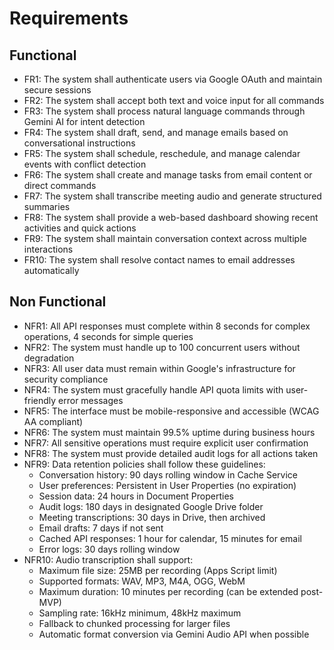 # Requirements

## Functional
- FR1: The system shall authenticate users via Google OAuth and maintain secure sessions
- FR2: The system shall accept both text and voice input for all commands
- FR3: The system shall process natural language commands through Gemini AI for intent detection
- FR4: The system shall draft, send, and manage emails based on conversational instructions
- FR5: The system shall schedule, reschedule, and manage calendar events with conflict detection
- FR6: The system shall create and manage tasks from email content or direct commands
- FR7: The system shall transcribe meeting audio and generate structured summaries
- FR8: The system shall provide a web-based dashboard showing recent activities and quick actions
- FR9: The system shall maintain conversation context across multiple interactions
- FR10: The system shall resolve contact names to email addresses automatically

## Non Functional
- NFR1: All API responses must complete within 8 seconds for complex operations, 4 seconds for simple queries
- NFR2: The system must handle up to 100 concurrent users without degradation
- NFR3: All user data must remain within Google's infrastructure for security compliance
- NFR4: The system must gracefully handle API quota limits with user-friendly error messages
- NFR5: The interface must be mobile-responsive and accessible (WCAG AA compliant)
- NFR6: The system must maintain 99.5% uptime during business hours
- NFR7: All sensitive operations must require explicit user confirmation
- NFR8: The system must provide detailed audit logs for all actions taken
- NFR9: Data retention policies shall follow these guidelines:
  - Conversation history: 90 days rolling window in Cache Service
  - User preferences: Persistent in User Properties (no expiration)
  - Session data: 24 hours in Document Properties
  - Audit logs: 180 days in designated Google Drive folder
  - Meeting transcriptions: 30 days in Drive, then archived
  - Email drafts: 7 days if not sent
  - Cached API responses: 1 hour for calendar, 15 minutes for email
  - Error logs: 30 days rolling window
- NFR10: Audio transcription shall support:
  - Maximum file size: 25MB per recording (Apps Script limit)
  - Supported formats: WAV, MP3, M4A, OGG, WebM
  - Maximum duration: 10 minutes per recording (can be extended post-MVP)
  - Sampling rate: 16kHz minimum, 48kHz maximum
  - Fallback to chunked processing for larger files
  - Automatic format conversion via Gemini Audio API when possible
